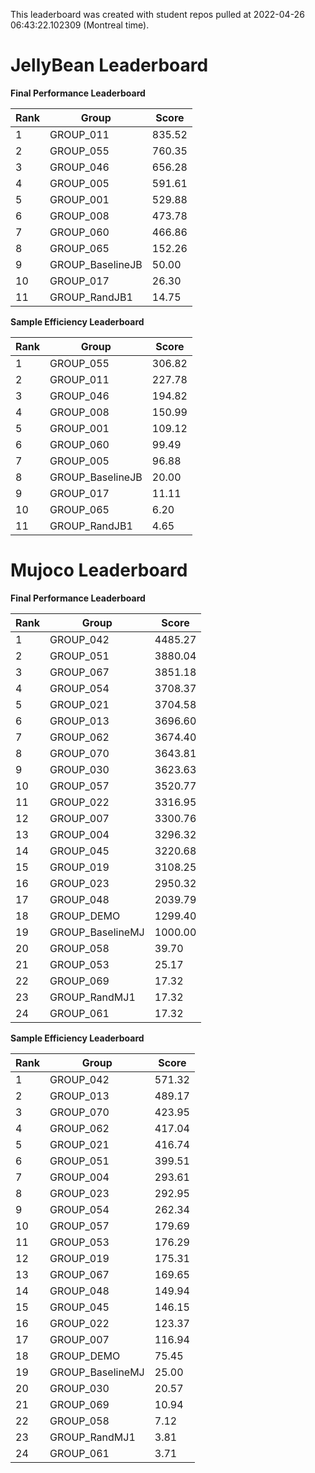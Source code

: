 This leaderboard was created with student repos pulled at 2022-04-26 06:43:22.102309 (Montreal time).


# JellyBean Leaderboard

**Final Performance Leaderboard**

|Rank      |Group     |Score     |
|----------|----------|----------|
|1      |GROUP_011     |835.52     |
|2      |GROUP_055     |760.35     |
|3      |GROUP_046     |656.28     |
|4      |GROUP_005     |591.61     |
|5      |GROUP_001     |529.88     |
|6      |GROUP_008     |473.78     |
|7      |GROUP_060     |466.86     |
|8      |GROUP_065     |152.26     |
|9      |GROUP_BaselineJB     |50.00     |
|10      |GROUP_017     |26.30     |
|11      |GROUP_RandJB1     |14.75     |


**Sample Efficiency Leaderboard**

|Rank      |Group     |Score     |
|----------|----------|----------|
|1      |GROUP_055     |306.82     |
|2      |GROUP_011     |227.78     |
|3      |GROUP_046     |194.82     |
|4      |GROUP_008     |150.99     |
|5      |GROUP_001     |109.12     |
|6      |GROUP_060     |99.49     |
|7      |GROUP_005     |96.88     |
|8      |GROUP_BaselineJB     |20.00     |
|9      |GROUP_017     |11.11     |
|10      |GROUP_065     |6.20     |
|11      |GROUP_RandJB1     |4.65     |


# Mujoco Leaderboard

**Final Performance Leaderboard**

|Rank      |Group     |Score     |
|----------|----------|----------|
|1      |GROUP_042     |4485.27     |
|2      |GROUP_051     |3880.04     |
|3      |GROUP_067     |3851.18     |
|4      |GROUP_054     |3708.37     |
|5      |GROUP_021     |3704.58     |
|6      |GROUP_013     |3696.60     |
|7      |GROUP_062     |3674.40     |
|8      |GROUP_070     |3643.81     |
|9      |GROUP_030     |3623.63     |
|10      |GROUP_057     |3520.77     |
|11      |GROUP_022     |3316.95     |
|12      |GROUP_007     |3300.76     |
|13      |GROUP_004     |3296.32     |
|14      |GROUP_045     |3220.68     |
|15      |GROUP_019     |3108.25     |
|16      |GROUP_023     |2950.32     |
|17      |GROUP_048     |2039.79     |
|18      |GROUP_DEMO     |1299.40     |
|19      |GROUP_BaselineMJ     |1000.00     |
|20      |GROUP_058     |39.70     |
|21      |GROUP_053     |25.17     |
|22      |GROUP_069     |17.32     |
|23      |GROUP_RandMJ1     |17.32     |
|24      |GROUP_061     |17.32     |


**Sample Efficiency Leaderboard**

|Rank      |Group     |Score     |
|----------|----------|----------|
|1      |GROUP_042     |571.32     |
|2      |GROUP_013     |489.17     |
|3      |GROUP_070     |423.95     |
|4      |GROUP_062     |417.04     |
|5      |GROUP_021     |416.74     |
|6      |GROUP_051     |399.51     |
|7      |GROUP_004     |293.61     |
|8      |GROUP_023     |292.95     |
|9      |GROUP_054     |262.34     |
|10      |GROUP_057     |179.69     |
|11      |GROUP_053     |176.29     |
|12      |GROUP_019     |175.31     |
|13      |GROUP_067     |169.65     |
|14      |GROUP_048     |149.94     |
|15      |GROUP_045     |146.15     |
|16      |GROUP_022     |123.37     |
|17      |GROUP_007     |116.94     |
|18      |GROUP_DEMO     |75.45     |
|19      |GROUP_BaselineMJ     |25.00     |
|20      |GROUP_030     |20.57     |
|21      |GROUP_069     |10.94     |
|22      |GROUP_058     |7.12     |
|23      |GROUP_RandMJ1     |3.81     |
|24      |GROUP_061     |3.71     |


